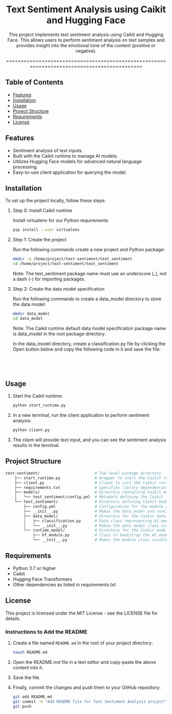 <div align="center">

# Text Sentiment Analysis using Caikit and Hugging Face

This project implements text sentiment analysis using Caikit and Hugging Face. This allows users to perform sentiment analysis on text samples and provides insight into the emotional tone of the content (positive or negative).

============================================================================================
</div>

## Table of Contents

- [Features](#features)
- [Installation](#installation)
- [Usage](#usage)
- [Project Structure](#project-structure)
- [Requirements](#requirements)
- [License](#license)

## Features

- Sentiment analysis of text inputs.
- Built with the Caikit runtime to manage AI models.
- Utilizes Hugging Face models for advanced natural language processing.
- Easy-to-use client application for querying the model.

## Installation

To set up the project locally, follow these steps:

1. Step 0: Install Caikit runtime
   
   Install virtualenv for our Python requirements
   ``` bash
   pip install --user virtualenv

2. Step 1: Create the project

   Run the following commands create a new project and Python package:
   ``` bash
   mkdir -p /home/project/text-sentiment/text_sentiment
   cd /home/project/text-sentiment/text_sentiment
   ```
   Note: The text_sentiment package name must use an underscore (_), not a dash (-) for importing packages.

 3. Step 2: Create the data model specification
    
    Run the following commands to create a data_model directory to store the data model:
    ``` bash
    mkdir data_model
    cd data_model
    ```
    Note: The Caikit runtime default data model specification package name is data_model in the root package directory.

    In the data_model directory, create a classification.py file by clicking the Open button below and copy the following code in it and save the file:
    ``` bash
    
 
   


## Usage

1. Start the Caikit runtime:

   ```bash
   python start_runtime.py

2. In a new terminal, run the client application to perform sentiment analysis:

   ```bash
   python client.py

3. The client will provide text input, and you can see the sentiment analysis results in the terminal.

## Project Structure

```bash
text-sentiment/                        # Top-level package directory
    ├── start_runtime.py               # Wrapper to start the Caikit runtime as a gRPC server
    ├── client.py                      # Client to call the Caikit runtime for inference
    ├── requirements.txt               # Specifies library dependencies
    ├── models/                        # Directory containing Caikit model metadata and artifacts
    │   └── text_sentiment/config.yml  # Metadata defining the Caikit text sentiment model
    └── text_sentiment/                # Directory defining Caikit module(s)
        ├── config.yml                 # Configuration for the module and model input/output
        ├── __init__.py                # Makes the data_model and runtime_model packages visible
        ├── data_model/                # Directory for the Caikit data model
        │   ├── classification.py      # Data class representing AI model attributes
        │   └── __init__.py            # Makes the data model class visible
        └── runtime_model/             # Directory for the Caikit model wrapper
            ├── hf_module.py           # Class to bootstrap the AI model in Caikit
            └── __init__.py            # Makes the module class visible

```

## Requirements

* Python 3.7 or higher
* Caikit
* Hugging Face Transformers
* Other dependencies as listed in requirements.txt

## License

This project is licensed under the MIT License - see the LICENSE file for details.

### Instructions to Add the README

1. Create a file named `README.md` in the root of your project directory:

   ```bash
   touch README.md

2. Open the README.md file in a text editor and copy-paste the above content into it.

3. Save the file.

4. Finally, commit the changes and push them to your GitHub repository:

   ```bash
   git add README.md
   git commit -m "Add README file for Text Sentiment Analysis project"
   git push
